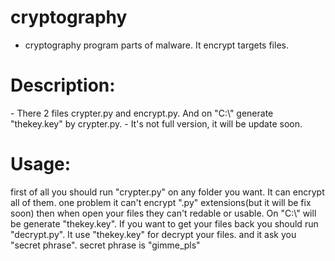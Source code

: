 # cryptography
- cryptography program parts of malware. It encrypt targets files.

<h1>Description:</h1>
- There 2 files crypter.py and encrypt.py. And on "C:\" generate "thekey.key" by crypter.py.
- It's not full version, it will be update soon. 

<h1>Usage:</h1>
first of all you should run "crypter.py" on any folder you want. It can encrypt all of them. one problem it can't encrypt ".py" extensions(but it will be fix soon) then when open your files they can't redable or usable. On "C:\" will be generate "thekey.key".
If you want to get your files back you should run "decrypt.py". It use "thekey.key" for decrypt your files. and it ask you "secret phrase". secret phrase is "gimme_pls"
